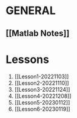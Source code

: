 # GENERAL

## [[Matlab Notes]]


# Lessons
1. [[Lesson1-20221103]]
2. [[Lesson2-20221110]]
3. [[Lesson3-20221124]]
4. [[Lesson4-20221208]]
5. [[Lesson5-20230112]]
6. [[Lesson6-20230119]]
